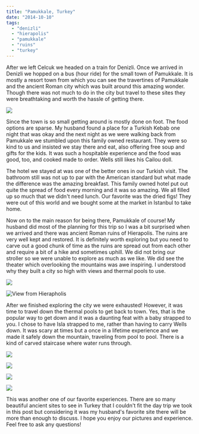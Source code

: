 ```yaml
---
title: "Pamukkale, Turkey"
date: "2014-10-10"
tags:
  - "denizli"
  - "hierapolis"
  - "pamukkale"
  - "ruins"
  - "turkey"
---
```


After we left Celcuk we headed on a train for Denizli. Once we arrived in Denizli we hopped on a bus (hour ride) for the small town of Pamukkale. It is mostly a resort town from which you can see the travertines of Pamukkale and the ancient Roman city which was built around this amazing wonder. Though there was not much to do in the city but travel to these sites they were breathtaking and worth the hassle of getting there.

![ ](images/10258706_10100612613085464_6732393793549920861_o.webp)

Since the town is so small getting around is mostly done on foot. The food options are sparse. My husband found a place for a Turkish Kebab one night that was okay and the next night as we were walking back from Pamukkale we stumbled upon this family owned restaurant. They were so kind to us and insisted we stay there and eat, also offering free soup and gifts for the kids. It was such a hospitable experience and the food was good, too, and cooked made to order. Wells still likes his Cailou doll.

The hotel we stayed at was one of the better ones in our Turkish visit. The bathroom still was not up to par with the American standard but what made the difference was the amazing breakfast. This family owned hotel put out quite the spread of food every morning and it was so amazing. We all filled up so much that we didn't need lunch. Our favorite was the dried figs! They were out of this world and we bought some at the market in Istanbul to take home.

Now on to the main reason for being there, Pamukkale of course! My husband did most of the planning for this trip so I was a bit surprised when we arrived and there was ancient Roman ruins of Hierapolis. The ruins are very well kept and restored. It is definitely worth exploring but you need to carve out a good chunk of time as the ruins are spread out from each other and require a bit of a hike and sometimes uphill. We did not bring our stroller so we were unable to explore as much as we like. We did see the theater which overlooking the mountains was awe inspiring. I understood why they built a city so high with views and thermal pools to use.[](images/10258706_10100612613085464_6732393793549920861_o.webp)

![ ](images/10257516_10100612612806024_3319060915963446566_o.webp)

![View from Hierapholis](images/10380859_10100612613000634_3953226067474715914_o.webp)

After we finished exploring the city we were exhausted! However, it was time to travel down the thermal pools to get back to town. Yes, that is the popular way to get down and it was a daunting feat with a baby strapped to you. I chose to have Isla strapped to me, rather than having to carry Wells down. It was scary at times but a once in a lifetime experience and we made it safely down the mountain, traveling from pool to pool. There is a kind of carved staircase where water runs through.

![ ](images/10298656_10100612613025584_6166698022568675344_o.webp)

![ ](images/10258706_10100612613290054_8874794629200408867_o.webp)

![ ](images/10295944_10100612613389854_6888715810503843914_o.webp)

![ ](images/10339362_10100612613928774_1286593502431119356_o.webp)

This was another one of our favorite experiences. There are so many beautiful ancient sites to see in Turkey that I couldn't fit the day trip we took in this post but considering it was my husband's favorite site there will be more than enough to discuss. I hope you enjoy our pictures and experience. Feel free to ask any questions!
